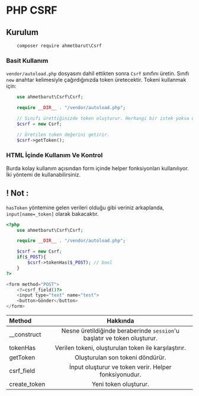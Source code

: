 # PHP CSRF

## Kurulum
```shell
    composer require ahmetbarut\Csrf
```

### Basit Kullanım
`vendor/autoload.php` dosyasını dahil ettikten sonra `Csrf` sınıfını üretin. Sınıfı `new` anahtar kelimesiyle çağırdığınızda token üretecektir. Tokeni kullanmak için:
```php
    use ahmetbarut\Csrf\Csrf;

    require __DIR__ . "/vendor/autoload.php";

    // Sınıfı ürettiğinizde token oluşturur. Herhangi bir istek yoksa üretilir, istek varsa token üretmez. 
    $csrf = new Csrf;

    // Üretilen token değerini getirir.
    $csrf->getToken();
```
### HTML İçinde Kullanım Ve Kontrol
Burda kolay kullanım açısından form içinde helper fonksiyonları kullanılıyor. İki yöntemi de kullanabilirsiniz. 

## ! Not : 
`hasToken` yöntemine gelen verileri olduğu gibi veriniz arkaplanda, `input[name=_token]` olarak bakacaktır.  
```php
<?php
    use ahmetbarut\Csrf\Csrf;

    require __DIR__ . "/vendor/autoload.php";

    $csrf = new Csrf;
    if($_POST){
        $csrf->tokenHas($_POST); // bool
    }
?>

<form method="POST">
    <?=csrf_field()?>
    <input type="text" name="test">
    <button>Gönder</button>
</form>
```

| Method      | Hakkında |
| :---        |    :----:
| __construct | Nesne üretildiğinde beraberinde `session`'u başlatır ve token oluşturur.    |
| tokenHas   | Verilen tokeni, oluşturulan token ile karşılaştırır.    |
| getToken   | Oluşturulan son tokeni döndürür.
| csrf_field   | İnput oluşturur ve token verir. Helper fonksiyonudur. 
| create_token   | Yeni token oluşturur.